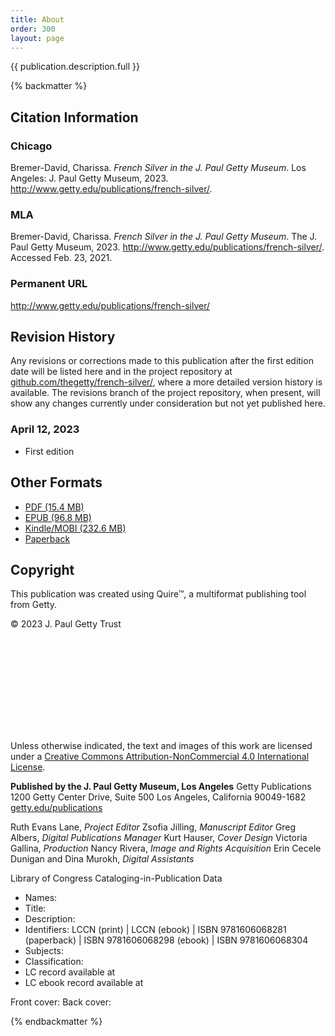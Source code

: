 ```yaml
---
title: About
order: 300
layout: page
---
```


{{ publication.description.full }}

{% backmatter %}

## Citation Information

### Chicago

Bremer-David, Charissa. *French Silver in the J. Paul Getty Museum*. Los Angeles: J. Paul Getty Museum, 2023. http://www.getty.edu/publications/french-silver/.

### MLA
Bremer-David, Charissa. *French Silver in the J. Paul Getty Museum*. The J. Paul Getty Museum, 2023. http://www.getty.edu/publications/french-silver/. Accessed <span class="cite-current-date">Feb. 23, 2021</span>.

### Permanent URL

http://www.getty.edu/publications/french-silver/

## Revision History

Any revisions or corrections made to this publication after the first edition date will be listed here and in the project repository at [github.com/thegetty/french-silver/](https://github.com/thegetty/french-silver/), where a more detailed version history is available. The revisions branch of the project repository, when present, will show any changes currently under consideration but not yet published here.

### April 12, 2023

  - First edition

## Other Formats

  - [PDF (15.4 MB)](/downloads/X.pdf)
  - [EPUB (96.8 MB)](/downloads/X.epub)
  - [Kindle/MOBI (232.6 MB)](/downloads/X.mobi)
  - [Paperback](https://shop.getty.edu/products/X)

## Copyright

This publication was created using Quire™, a multiformat publishing tool from Getty.

© 2023 J. Paul Getty Trust


<svg class="quire-copyright__icon">
<switch>
  <use xlink:href="#cc"></use>
</switch>
<switch>
  <use xlink:href="#cc-by"></use>
</switch>
<switch>
  <use xlink:href="#cc-by-nc"></use>
  <foreignObject width="135" height="30">
      <img src="../img/icons/cc-by-nc.png" alt="CC BY-NC" />
  </foreignObject>
</switch>
</svg>


Unless otherwise indicated, the text and images of this work are licensed under a [Creative Commons Attribution-NonCommercial 4.0 International License](https://creativecommons.org/licenses/by-nc/4.0/).

**Published by the J. Paul Getty Museum, Los Angeles**
Getty Publications
1200 Getty Center Drive, Suite 500
Los Angeles, California 90049-1682
[getty.edu/publications](http://www.getty.edu/publications/)

Ruth Evans Lane, *Project Editor*
Zsofia Jilling, *Manuscript Editor*
Greg Albers, *Digital Publications Manager*
Kurt Hauser, *Cover Design*
Victoria Gallina, *Production*
Nancy Rivera, *Image and Rights Acquisition*
Erin Cecele Dunigan and Dina Murokh, *Digital Assistants*



Library of Congress Cataloging-in-Publication Data

- Names:
- Title:
- Description:
- Identifiers: LCCN  (print) | LCCN (ebook) | ISBN
   9781606068281 (paperback) | ISBN 9781606068298 (ebook) | ISBN
   9781606068304
- Subjects:
- Classification:
- LC record available at
- LC ebook record available at



Front cover:
Back cover:

{% endbackmatter %}
